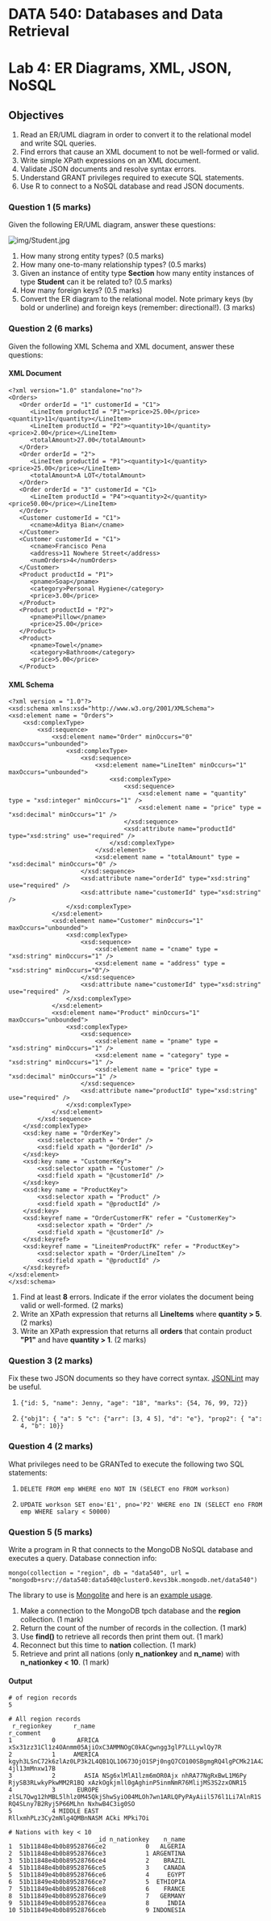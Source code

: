 # DATA 540: Databases and Data Retrieval
# Lab 4: ER Diagrams, XML, JSON, NoSQL

## Objectives

1. Read an ER/UML diagram in order to convert it to the relational model and write SQL queries.
2. Find errors that cause an XML document to not be well-formed or valid.
3. Write simple XPath expressions on an XML document.
4. Validate JSON documents and resolve syntax errors.
5. Understand GRANT privileges required to execute SQL statements.
6. Use R to connect to a NoSQL database and read JSON documents.

### Question 1 (5 marks)

Given the following ER/UML diagram, answer these questions:

![img/Student.jpg](img/Student.jpg)

1. How many strong entity types? (0.5 marks)
2. How many one-to-many relationship types? (0.5 marks)
3. Given an instance of entity type **Section** how many entity instances of type **Student** can it be related to? (0.5 marks)
4. How many foreign keys? (0.5 marks)
5. Convert the ER diagram to the relational model. Note primary keys (by bold or underline) and foreign keys (remember: directional!). (3 marks)


### Question 2 (6 marks)

Given the following XML Schema and XML document, answer these questions:

#### XML Document
```
<?xml version="1.0" standalone="no"?>
<Orders>
   <Order orderId = "1" customerId = "C1">
      <LineItem productId = "P1"><price>25.00</price><quantity>11</quantity></LineItem>
      <LineItem productId = "P2"><quantity>10</quantity><price>2.00</price></LineItem>
      <totalAmount>27.00</totalAmount>
   </Order>
   <Order orderId = "2">
      <LineItem productId = "P1"><quantity>1</quantity><price>25.00</price></LineItem>
      <totalAmount>A LOT</totalAmount>
   </Order>
   <Order orderId = "3" customerId = "C1>
      <LineItem productId = "P4"><quantity>2</quantity><price50.00</price></LineItem>
   </Order>
   <Customer customerId = "C1">
      <cname>Aditya Bian</cname>
   </Customer>
   <Customer customerId = "C1">
      <cname>Francisco Pena
      <address>11 Nowhere Street</address>
      <numOrders>4</numOrders>
   </Customer>
   <Product productId = "P1">
      <pname>Soap</pname>
      <category>Personal Hygiene</category>
      <price>3.00</price>
   </Product>
   <Product productId = "P2">
      <pname>Pillow</pname>		
      <price>25.00</price>
   </Product>
   <Product>
      <pname>Towel</pname>
	  <category>Bathroom</category>
      <price>5.00</price>
   </Product>
```
#### XML Schema
```
<?xml version = "1.0"?>
<xsd:schema xmlns:xsd="http://www.w3.org/2001/XMLSchema">
<xsd:element name = "Orders">
	<xsd:complexType>
		<xsd:sequence>
			<xsd:element name="Order" minOccurs="0" maxOccurs="unbounded">
				<xsd:complexType>					
					<xsd:sequence>					
						<xsd:element name="LineItem" minOccurs="1" maxOccurs="unbounded">
							<xsd:complexType>								
								<xsd:sequence>									
									<xsd:element name = "quantity" type = "xsd:integer" minOccurs="1" />
									<xsd:element name = "price" type = "xsd:decimal" minOccurs="1" />									
								</xsd:sequence>
								<xsd:attribute name="productId" type="xsd:string" use="required" />
							</xsd:complexType>
						</xsd:element>							
						<xsd:element name = "totalAmount" type = "xsd:decimal" minOccurs="0" />
					</xsd:sequence>
					<xsd:attribute name="orderId" type="xsd:string" use="required" />
					<xsd:attribute name="customerId" type="xsd:string"  />
				</xsd:complexType>
			</xsd:element>							
			<xsd:element name="Customer" minOccurs="1" maxOccurs="unbounded">
				<xsd:complexType>					
					<xsd:sequence>					
						<xsd:element name = "cname" type = "xsd:string" minOccurs="1" />
						<xsd:element name = "address" type = "xsd:string" minOccurs="0"/>									
					</xsd:sequence>
					<xsd:attribute name="customerId" type="xsd:string" use="required" />
				</xsd:complexType>
			</xsd:element>									
			<xsd:element name="Product" minOccurs="1" maxOccurs="unbounded">
				<xsd:complexType>					
					<xsd:sequence>					
						<xsd:element name = "pname" type = "xsd:string" minOccurs="1" />
						<xsd:element name = "category" type = "xsd:string" minOccurs="1" />	
						<xsd:element name = "price" type = "xsd:decimal" minOccurs="1" />								
					</xsd:sequence>
					<xsd:attribute name="productId" type="xsd:string" use="required" />
				</xsd:complexType>
			</xsd:element>										
		</xsd:sequence>
    </xsd:complexType>
	<xsd:key name = "OrderKey">
		<xsd:selector xpath = "Order" />
		<xsd:field xpath = "@orderId" />
	</xsd:key>
	<xsd:key name = "CustomerKey">
		<xsd:selector xpath = "Customer" />
		<xsd:field xpath = "@customerId" />
	</xsd:key>
	<xsd:key name = "ProductKey">
		<xsd:selector xpath = "Product" />
		<xsd:field xpath = "@productId" />
	</xsd:key>
	<xsd:keyref name = "OrderCustomerFK" refer = "CustomerKey">
		<xsd:selector xpath = "Order" />
		<xsd:field xpath = "@customerId" />
	</xsd:keyref>
	<xsd:keyref name = "LineitemProductFK" refer = "ProductKey">
		<xsd:selector xpath = "Order/LineItem" />
		<xsd:field xpath = "@productId" />
	</xsd:keyref>
</xsd:element>
</xsd:schema>
```

1. Find at least **8** errors. Indicate if the error violates the document being valid or well-formed. (2 marks)
2. Write an XPath expression that returns all **LineItems** where **quantity > 5**. (2 marks)
3. Write an XPath expression that returns all **orders** that contain product **"P1"** and have **quantity > 1**.  (2 marks)


### Question 3 (2 marks)

Fix these two JSON documents so they have correct syntax. [JSONLint](http://www.jsonlint.com) may be useful.

1. ```{"id: 5, "name": Jenny, "age": "18", "marks": {54, 76, 99, 72}}   ```

2. ```{"obj1": { "a": 5 "c": {"arr": [3, 4 5], "d": "e"}, "prop2": { "a": 4, "b": 10}}```


### Question 4 (2 marks)

What privileges need to be GRANTed to execute the following two SQL statements:

1. ```DELETE FROM emp WHERE eno NOT IN (SELECT eno FROM workson)```
    
2. ```UPDATE workson SET eno='E1', pno='P2' WHERE eno IN (SELECT eno FROM emp WHERE salary < 50000)```


### Question 5 (5 marks)

Write a program in R that connects to the MongoDB NoSQL database and executes a query. Database connection info:

```
mongo(collection = "region", db = "data540", url = "mongodb+srv://data540:data540@cluster0.kevs3bk.mongodb.net/data540")
```

The library to use is [Mongolite](https://jeroen.github.io/mongolite/) and here is an [example usage](https://www.kenwalger.com/blog/nosql/mongodb/new-r-driver-option-mongodb-3-6/).

1. Make a connection to the MongoDB tpch database and the **region** collection. (1 mark)
2. Return the count of the number of records in the collection. (1 mark)
3. Use **find()** to retrieve all records then print them out. (1 mark)
4. Reconnect but this time to **nation** collection. (1 mark)
5. Retrieve and print all nations (only **n_nationkey** and **n_name**) with **n_nationkey < 10**. (1 mark)

#### Output
```
# of region records
5

# All region records
 r_regionkey      r_name                                                                                                   r_comment
1           0      AFRICA                                                 xSx31zz31Cl1z4OAnmm05AjiOxC3AMMNOgC0kACgwngg3glP7LLLywlQy7R
2           1     AMERICA kgyh3LSnC72k6zlAz0LP3k2L4QB1QL1O673OjO1SPj0ngQ7CO100SBgmgRQ4lgPCMk21A425iklyAR4yBRAwR4Cm5miNw 4jl13mMnxw17B
3           2        ASIA NSg6xlMlA1lzm6mOR0Ajx nhRA77NgRxBwL1M6Py RjySB3RLwkyPkwMM2R1BQ xAzkOgkjmll0gAghinP5inmNmR76MlijMS3S2zxONR15
4           3      EUROPE  zlSL7Qwg12hMBL5lhlz0M45QkjShwSyiO04MLOh7wn1ARLQPyPAyAiil576l1Li7AlnR1S RQ4SLny7B2Ryj5P66MLhn NxhwB4C3ig0SO
5           4 MIDDLE EAST                                                                     RllxmhPLz3Cy2mNlg4QMBnNASM ACki MPki7Oi

# Nations with key < 10
                        _id n_nationkey    n_name
1  51b11848e4b0b89528766ce2           0   ALGERIA
2  51b11848e4b0b89528766ce3           1 ARGENTINA
3  51b11848e4b0b89528766ce4           2    BRAZIL
4  51b11848e4b0b89528766ce5           3    CANADA
5  51b11849e4b0b89528766ce6           4     EGYPT
6  51b11849e4b0b89528766ce7           5  ETHIOPIA
7  51b11849e4b0b89528766ce8           6    FRANCE
8  51b11849e4b0b89528766ce9           7   GERMANY
9  51b11849e4b0b89528766cea           8     INDIA
10 51b11849e4b0b89528766ceb           9 INDONESIA
```
